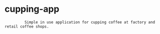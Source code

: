 # cupping-app
             Simple in use application for cupping coffee at factory and retail coffee shops.
